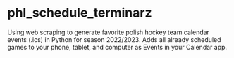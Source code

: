 # phl_schedule_terminarz
Using web scraping to generate favorite polish hockey team calendar events (.ics) in Python for season 2022/2023. Adds all already scheduled games to your phone, tablet, and computer as Events in your Calendar app.
